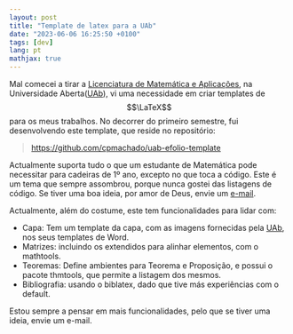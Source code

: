 ```yaml
---
layout: post
title: "Template de latex para a UAb"
date: "2023-06-06 16:25:50 +0100"
tags: [dev]
lang: pt
mathjax: true
---
```


Mal comecei a tirar a [Licenciatura de Matemática e Aplicações], na
Universidade Aberta([UAb]), vi uma
necessidade em criar templates de $$\LaTeX$$ para os meus trabalhos. No
decorrer do primeiro semestre, fui desenvolvendo este template, que reside no
repositório:

> <https://github.com/cpmachado/uab-efolio-template>

Actualmente suporta tudo o que um estudante de Matemática pode necessitar para
cadeiras de 1º ano, excepto no que toca a código. Este é um tema que sempre
assombrou, porque nunca gostei das listagens de código. Se tiver uma boa
ideia, por amor de Deus, envie um [e-mail](mailto:cpmachado@protonmail.com).

Actualmente, além do costume, este tem funcionalidades para lidar com:

- Capa: Tem um template da capa, com as imagens fornecidas pela [UAb], nos
    seus templates de Word.
- Matrizes: incluindo os extendidos para alinhar elementos, com o mathtools.
- Teoremas: Define ambientes para Teorema e Proposição, e possui o pacote
    thmtools, que permite a listagem dos mesmos.
- Bibliografia: usando o biblatex, dado que tive más experiências com o
    default.

Estou sempre a pensar em mais funcionalidades, pelo que se tiver uma ideia,
envie um e-mail.

[Licenciatura de Matemática e Aplicações]: https://guiadoscursos.uab.pt/cursos/licenciatura-em-matematica-e-aplicacoes/
[UAb]: https://uab.pt

